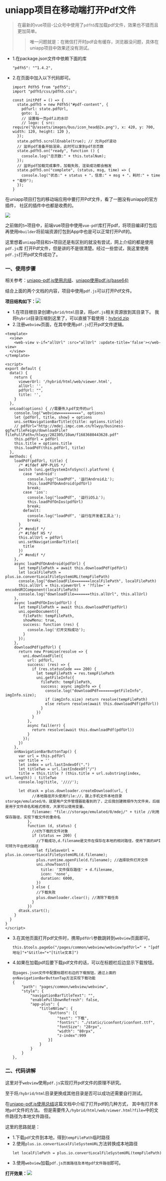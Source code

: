 # uniapp项目在移动端打开Pdf文件

> 在最新的vue项目-公众号中使用了`pdfh5`库加载pdf文件，效果也不错而且更加简单。
>> 唯一问题就是：在微信打开时pdf会有缓存，浏览器没问题，具体在uniapp项目中效果还没有测试。
* 1.在package.json文件中依赖下面的库
  ```
  "pdfh5": "^1.4.2",
  ```
* 2.在页面中加入以下代码即可。
  ```
  import Pdfh5 from "pdfh5";
  import "pdfh5/css/pdfh5.css";
  
  const initPdf = () => {
    state.pdfh5 = new Pdfh5("#pdf-content", {
      pdfurl: state.pdfUrl,
      goto: 1,
      // 设置每一页pdf上的水印
      // logo: { src: require("@/assets/images/bus/icon_head@2x.png"), x: 420, y: 700, width: 120, height: 120 },
    });
    state.pdfh5.scrollEnable(true); // 允许pdf滚动
    // 监听pdf准备开始渲染，此时可以拿到pdf总页数
    state.pdfh5.on("ready", function () {
      console.log("总页数:" + this.totalNum);
    });
    // 监听pdf加载完成事件，加载失败、渲染成功都会触发
    state.pdfh5.on("complete", (status, msg, time) => {
      console.log("状态:" + status + "，信息:" + msg + "，耗时:" + time + "毫秒");
    });
  }
  ```
  
在uniapp项目打包的移动端应用中要打开Pdf文件，看了一圈没有uniapp的官方插件，
社区的插件中也都是收费的。

![](../../image/front/uniapp在移动端打开pdf文件1.png)

之前做的`5+`项目中，前端vue项目中使用`vue-pdf`库打开pdf，将项目编译打包后
再使用`Hbuilder`将前端资源打包到App中也是可以正常打开Pdf的。

这里想着`uniapp`项目和`5+`项目还是有区别的就没有尝试，网上介绍的都是使用`pdf.js`库
打开Pdf文件，但是讲的不是很清楚。经过一些尝试，我这里使用`pdf.js`打开pdf文件成功了。

### 一、使用步骤
相关参考：[uniapp-pdf.js使用总结]、[uniapp使用pdf.js(base64)]

结合上面的两个文档的内容，项目中使用`pdf.js`可以打开Pdf文件。

**项目结构如下：**![](../../image/front/uniapp在移动端打开pdf文件.png)

* 1.在项目根目录创建`hybrid/html`目录，将`pdf.js`相关资源放到其目录下。
我将`hybrid`目录压缩到这里了，可以直接下载使用：[hybrid.zip]
* 2.注册`webview`页面，在其中使用`pdf.js`打开pdf文件逻辑。
```
<template>
  <view>
    <web-view v-if="allUrl" :src="allUrl" :update-title='false'></web-view>
  </view>
</template>

<script>
export default {
  data() {
    return {
      viewerUrl: '/hybrid/html/web/viewer.html',
      allUrl: '',
      pdfUrl: "",
      title: '',
    }
  },
  onLoad(options) { //需要传入pdf文件的url
    console.log("webview==========", options)
    let {pdfUrl, title, show} = options
    uni.setNavigationBarTitle({title: options.title})
    // pdfUrl="http://mdej.impc.com.cn/hlwyy/business-ggfw/fileFeign/downloadFile?fileFullPath=/hlwyy/202305/10am/f1683680443628.pdf"
    this.pdfUrl = pdfUrl
    this.title = options.title
    this.loadPdf(this.pdfUrl, title)
  },
  methods: {
    loadPdf(pdfUrl, title) {
      /* #ifdef APP-PLUS */
      switch (uni.getSystemInfoSync().platform) {
        case 'android':
          console.log("loadPdf", '运行Android上');
          this.loadPdfOnAndroid(pdfUrl)
          break;
        case 'ios':
          console.log("loadPdf", '运行iOS上');
          this.loadPdfOnIos(pdfUrl)
          break;
        default:
          console.log("loadPdf", '运行在开发者工具上');
          break;
      }
      /* #endif */
      /* #ifdef H5 */
      this.allUrl = pdfUrl
      uni.setNavigationBarTitle({
        title
      })
      /* #endif */
    },
    async loadPdfOnAndroid(pdfUrl) {
      let tempFilePath = await this.downloadPdf(pdfUrl)
      let localFilePath = plus.io.convertLocalFileSystemURL(tempFilePath)
      console.log("downloadFile=======localFilePath", localFilePath)
      this.allUrl = this.viewerUrl + '?file=' + encodeURIComponent(localFilePath)
      console.log("downloadFile=======this.allUrl", this.allUrl)
    },
    async loadPdfOnIos(pdfUrl) {
      let tempFilePath = await this.downloadPdf(pdfUrl)
      uni.openDocument({
        filePath: tempFilePath,
        showMenu: true,
        success: function (res) {
          console.log('打开文档成功');
        }
      });
    },
    downloadPdf(pdfUrl) {
      return new Promise(resolve => {
        uni.downloadFile({
          url: pdfUrl,
          success: (res) => {
            if (res.statusCode === 200) {
              let tempFilePath = res.tempFilePath
              uni.getFileInfo({
                filePath: tempFilePath,
                success: async imgInfo => {
                  console.log("downloadPdf=======getFileInfo", imgInfo.size);
                  if (imgInfo.size) return resolve(tempFilePath)
                  else return resolve(await this.downloadPdf(pdfUrl))
                }
              })
            }
          },
          async fail(err) {
            return resolve(await this.downloadPdf(pdfUrl))
          }
        });
      })
    },
    onNavigationBarButtonTap() {
      var url = this.pdfUrl
      var title = ''
      let index = url.lastIndexOf(".")
      let titleTwo = url.lastIndexOf("/")
      title = this.title ? (this.title + url.substring(index, url.length)) : titleTwo
      console.log(title, '////');

      let dtask = plus.downloader.createDownload(url, {
            //本地路径开头使用file://，跟上手机文件本地目录storage/emulated/0，就是用户文件管理器能看到的了，之后我创建微垠作为文件夹，后缀是用于文件命名和格式修改，大家可以使用变量。
            filename: "file://storage/emulated/0/mdej/" + title //利用保存路径，实现下载文件的重命名
          },
          function (d, status) {
            //d为下载的文件对象
            if (status == 200) {
              //下载成功,d.filename是文件在保存在本地的相对路径，使用下面的API可转为平台绝对路径
              let fileSaveUrl = plus.io.convertLocalFileSystemURL(d.filename);
              plus.runtime.openFile(d.filename); //选择软件打开文件
              uni.showToast({
                title: '文件保存路径' + d.filename,
                icon: 'none',
                duration: 6000,
              })
            } else {
              //下载失败
              plus.downloader.clear(); //清除下载任务
            }
          })
      dtask.start();
    }
  }
}
</script>  
```
* 3.在其他页面打开pdf文件时，携带`pdfUrl`参数跳转到`webview`页面即可。
    ```
    this.$tools.pageGo("/pages/common/webview/webview?pdfUrl=" + "[pdf地址]"+"&title="+"[title文本]")
    ```
* 4.如果在加载pdf后要下载pdf文件的话，可以在标题栏后边显示下载按钮。
  ```
  在pages.json文件中配置标题栏右边的下载按钮，通过上面的onNavigationBarButtonTap方法实现下载功能
  {
      "path": "pages/common/webview/webview",
      "style": {
          "navigationBarTitleText": "",
          "enablePullDownRefresh": false,
          "app-plus": {
              "titleNView": {
                  "buttons": [{
                      "text": "下载",
                      "fontSrc": "./static/iconfont/iconfont.ttf",
                      "fontSize": "28rpx",
                      "width": "80rpx",
                      "z-index":999
                  }]
              }
          }
      }
  },
  ```
### 二、代码讲解
这里对于`webview`使用`pdf.js`实现打开pdf文件的原理不研究。

至于将`/hybrid/html`目录更换成其他目录是否可以成功还需要自行测试。

在[uniapp-pdf.js使用总结]这篇文档中介绍了打开pdf的几种方式，
其中有打开本地`pdf`文件的方法。
但是需要传入`/hybrid/html/web/viewer.html?file=`中的文件路径为本地文件路径。

这里的思路就是：
* 1.下载`pdf`文件到本地，得到`tempFilePath`临时路径
* 2.使用`plus.io.convertLocalFileSystemURL`方法转换成本地路径
    ```
    let localFilePath = plus.io.convertLocalFileSystemURL(tempFilePath)
    ```
* 3.使用`webview`加载`pdf.js页面路径及本地pdf文件路径`即可。

**打开效果：**![](../../image/front/uniapp在移动端打开pdf文件2.jpg)


[hybrid.zip]:../../image/front/hybrid.zip
[uniapp-pdf.js使用总结]:https://ask.dcloud.net.cn/article/13407
[uniapp使用pdf.js(base64)]:https://www.jianshu.com/p/71328fe9f9ce

